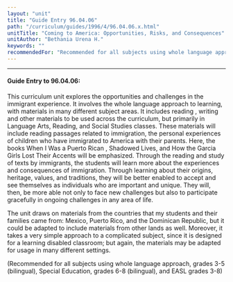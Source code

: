 ```yaml
---
layout: "unit"
title: "Guide Entry 96.04.06"
path: "/curriculum/guides/1996/4/96.04.06.x.html"
unitTitle: "Coming to America: Opportunities, Risks, and Consequences"
unitAuthor: "Bethania Urena H."
keywords: ""
recommendedFor: "Recommended for all subjects using whole language approach, grades 3-5 (bilingual), Special Education, grades 6-8 (bilingual), and EASL grades 3-8"
---
```

<body>
<hr/>
 <h4>
  Guide Entry to 96.04.06:
 </h4>
 This curriculum unit explores the opportunities and challenges in the immigrant experience. It involves the whole language approach to learning, with materials in many different subject areas. It includes reading , writing and other materials to be used across the curriculum, but primarily in Language Arts, Reading, and Social Studies classes. These materials will include reading passages related to immigration, the personal experiences of children who have immigrated to America with their parents. Here, the books When I Was a Puerto Rican , Shadowed Lives, and How the Garcia Girls Lost Their Accents will be emphasized. Through the reading and study of texts by immigrants, the students will learn more about the experiences and consequences of immigration. Through learning about their origins, heritage, values, and traditions, they will be better enabled to accept and see themselves as individuals who are important and unique. They will, then, be more able not only to face new challenges but also to participate gracefully in ongoing challenges in any area of life.
 <p>
  The unit draws on materials from the countries that my students and their families came from: Mexico, Puerto Rico, and the Dominican Republic, but it could be adapted to include materials from other lands as well. Moreover, it takes a very simple approach to a complicated subject, since it is designed for a learning disabled classroom; but again, the materials may be adapted for usage in many different settings.
 </p>
 <p>
  (Recommended for all subjects using whole language approach, grades 3-5 (bilingual), Special Education, grades 6-8 (bilingual), and EASL grades 3-8)
 </p>

</body>